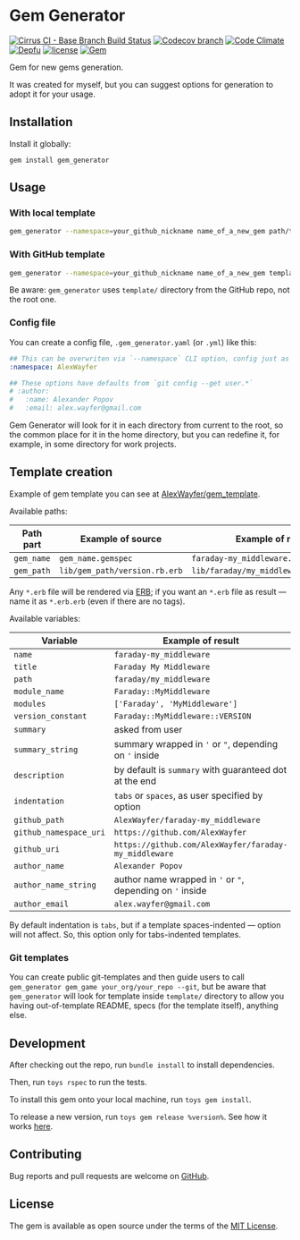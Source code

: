 # Gem Generator

[![Cirrus CI - Base Branch Build Status](https://img.shields.io/cirrus/github/AlexWayfer/gem_generator?style=flat-square)](https://cirrus-ci.com/github/AlexWayfer/gem_generator)
[![Codecov branch](https://img.shields.io/codecov/c/github/AlexWayfer/gem_generator/main.svg?style=flat-square)](https://codecov.io/gh/AlexWayfer/gem_generator)
[![Code Climate](https://img.shields.io/codeclimate/maintainability/AlexWayfer/gem_generator.svg?style=flat-square)](https://codeclimate.com/github/AlexWayfer/gem_generator)
[![Depfu](https://img.shields.io/depfu/AlexWayfer/gem_generator?style=flat-square)](https://depfu.com/repos/github/AlexWayfer/gem_generator)
[![license](https://img.shields.io/github/license/AlexWayfer/gem_generator.svg?style=flat-square)](LICENSE.txt)
[![Gem](https://img.shields.io/gem/v/gem_generator.svg?style=flat-square)](https://rubygems.org/gems/gem_generator)

Gem for new gems generation.

It was created for myself, but you can suggest options for generation to adopt it for your usage.

## Installation

Install it globally:

```shell
gem install gem_generator
```

## Usage

### With local template

```sh
gem_generator --namespace=your_github_nickname name_of_a_new_gem path/to/template
```

### With GitHub template

```sh
gem_generator --namespace=your_github_nickname name_of_a_new_gem template_github_org/template_github_repo
```

Be aware: `gem_generator` uses `template/` directory from the GitHub repo, not the root one.

### Config file

You can create a config file, `.gem_generator.yaml` (or `.yml`) like this:

```yaml
## This can be overwriten via `--namespace` CLI option, config just as default
:namespace: AlexWayfer

## These options have defaults from `git config --get user.*`
# :author:
#   :name: Alexander Popov
#   :email: alex.wayfer@gmail.com
```

Gem Generator will look for it in each directory from current to the root,
so the common place for it in the home directory, but you can redefine it,
for example, in some directory for work projects.

## Template creation

Example of gem template you can see at [AlexWayfer/gem_template](https://github.com/AlexWayfer/gem_template).

Available paths:

| Path part  | Example of source             | Example of result                      |
| ---------- | ----------------------------- | -------------------------------------- |
| `gem_name` | `gem_name.gemspec`            | `faraday-my_middleware.gemspec`        |
| `gem_path` | `lib/gem_path/version.rb.erb` | `lib/faraday/my_middleware/version.rb` |

Any `*.erb` file will be rendered via [ERB](https://ruby-doc.org/stdlib/libdoc/erb/rdoc/ERB.html);
if you want an `*.erb` file as result — name it as `*.erb.erb` (even if there are no tags).

Available variables:

| Variable               | Example of result                                          |
| ---------------------- | ---------------------------------------------------------- |
| `name`                 | `faraday-my_middleware`                                    |
| `title`                | `Faraday My Middleware`                                    |
| `path`                 | `faraday/my_middleware`                                    |
| `module_name`          | `Faraday::MyMiddleware`                                    |
| `modules`              | `['Faraday', 'MyMiddleware']`                              |
| `version_constant`     | `Faraday::MyMiddleware::VERSION`                           |
| `summary`              | asked from user                                            |
| `summary_string`       | summary wrapped in `'` or `"`, depending on `'` inside     |
| `description`          | by default is `summary` with guaranteed dot at the end     |
| `indentation`          | `tabs` or `spaces`, as user specified by option            |
| `github_path`          | `AlexWayfer/faraday-my_middleware`                         |
| `github_namespace_uri` | `https://github.com/AlexWayfer`                            |
| `github_uri`           | `https://github.com/AlexWayfer/faraday-my_middleware`      |
| `author_name`          | `Alexander Popov`                                          |
| `author_name_string`   | author name wrapped in `'` or `"`, depending on `'` inside |
| `author_email`         | `alex.wayfer@gmail.com`                                    |

By default indentation is `tabs`, but if a template spaces-indented — option will not affect.
So, this option only for tabs-indented templates.

### Git templates

You can create public git-templates and then guide users to call
`gem_generator gem_game your_org/your_repo --git`, but be aware that `gem_generator` will look
for template inside `template/` directory to allow you having out-of-template README,
specs (for the template itself), anything else.

## Development

After checking out the repo, run `bundle install` to install dependencies.

Then, run `toys rspec` to run the tests.

To install this gem onto your local machine, run `toys gem install`.

To release a new version, run `toys gem release %version%`.
See how it works [here](https://github.com/AlexWayfer/gem_toys#release).

## Contributing

Bug reports and pull requests are welcome on [GitHub](https://github.com/AlexWayfer/gem_generator).

## License

The gem is available as open source under the terms of the
[MIT License](https://opensource.org/licenses/MIT).
